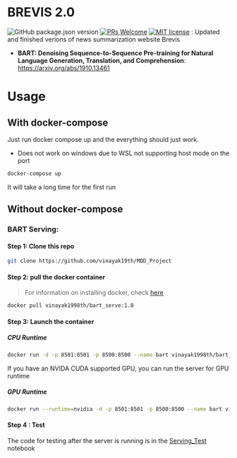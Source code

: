 # BREVIS 2.0

![GitHub package.json version](https://img.shields.io/github/package-json/v/vinayak19th/vinayak19th.github.io?color=FFD43B&style=for-the-badge)
[![PRs Welcome](https://img.shields.io/badge/PRs-welcome-brightgreen.svg?style=for-the-badge&color=339933)](http://makeapullrequest.com)
[![MIT license](https://img.shields.io/badge/License-MIT-blue.svg?&style=for-the-badge&color=FFD43B)](https://lbesson.mit-license.org/)
:
Updated and finished verions of news summarization website Brevis

* **BART: Denoising Sequence-to-Sequence Pre-training for Natural Language Generation, Translation, and Comprehension**: https://arxiv.org/abs/1910.13461

# Usage
## With docker-compose
Just run docker compose up and the everything should just work.
* Does not work on windows due to WSL not supporting host mode on the port
```bash
docker-compose up
```
It will take a long time for the first run

## Without docker-compose
### BART Serving:
#### Step 1: Clone this repo

```bash
git clone https://github.com/vinayak19th/MDD_Project
```

#### Step 2: pull the docker container

> For information on installing docker, check [here](https://docs.docker.com/engine/install/)

```bash
docker pull vinayak1998th/bart_serve:1.0
```
#### Step 3: Launch the container

##### CPU Runtime
```bash
docker run -d -p 8501:8501 -p 8500:8500 --name bart vinayak1998th/bart_serve:cpu
```
If you have an NVIDA CUDA supported GPU, you can run the server for GPU runtime
##### GPU Runtime
```bash
docker run --runtime=nvidia -d -p 8501:8501 -p 8500:8500 --name bart vinayak1998th/bart_serve:gpu
```
#### Step 4 : Test

The code for testing after the server is running is in the [Serving_Test](./Serving_Test.ipynb) notebook
